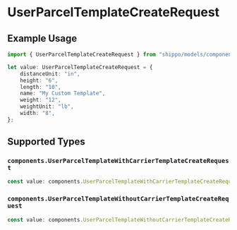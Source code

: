 # UserParcelTemplateCreateRequest

## Example Usage

```typescript
import { UserParcelTemplateCreateRequest } from "shippo/models/components";

let value: UserParcelTemplateCreateRequest = {
    distanceUnit: "in",
    height: "6",
    length: "10",
    name: "My Custom Template",
    weight: "12",
    weightUnit: "lb",
    width: "8",
};
```

## Supported Types

### `components.UserParcelTemplateWithCarrierTemplateCreateRequest`

```typescript
const value: components.UserParcelTemplateWithCarrierTemplateCreateRequest = /* values here */
```

### `components.UserParcelTemplateWithoutCarrierTemplateCreateRequest`

```typescript
const value: components.UserParcelTemplateWithoutCarrierTemplateCreateRequest = /* values here */
```


